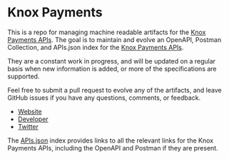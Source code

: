 # Knox PaymentsThis is a repo for managing machine readable artifacts for the [Knox Payments APIs](http://knoxpayments.com). The goal is to maintain and evolve an OpenAPI, Postman Collection, and APIs.json index for the [Knox Payments APIs](http://knoxpayments.com).They are a constant work in progress, and will be updated on a regular basis when new information is added, or more of the specifications are supported.Feel free to submit a pull request to evolve any of the artifacts, and leave GitHub issues if you have any questions, comments, or feedback.- [Website](http://knoxpayments.com)- [Developer](http://knoxpayments.com)- [Twitter](https://twitter.com/knoxpayments)The [APIs.json](https://github.com/api-evangelist/knox-payments/blob/master/apis.json) index provides links to all the relevant links for the Knox Payments APIs, including the OpenAPI and Postman if they are present.